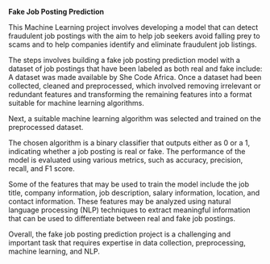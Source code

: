 **Fake Job Posting Prediction**

This Machine Learning project involves developing a model that can detect fraudulent job postings with the aim to help job seekers avoid falling prey to scams and to help companies identify and eliminate fraudulent job listings.

The steps involves building a fake job posting prediction model with a dataset of job postings that have been labeled as both real and fake include: 
A dataset was made available by She Code Africa.
Once a dataset had been collected, cleaned and preprocessed, which involved removing irrelevant or redundant features and transforming the remaining features into a format suitable for machine learning algorithms.

Next, a suitable machine learning algorithm was selected and trained on the preprocessed dataset. 

The chosen algorithm is a binary classifier that outputs either as 0 or a 1, indicating whether a job posting is real or fake. The performance of the model is evaluated using various metrics, such as accuracy, precision, recall, and F1 score.

Some of the features that may be used to train the model include the job title, company information, job description, salary information, location, and contact information. These features may be analyzed using natural language processing (NLP) techniques to extract meaningful information that can be used to differentiate between real and fake job postings.

Overall, the fake job posting prediction project is a challenging and important task that requires expertise in data collection, preprocessing, machine learning, and NLP.
